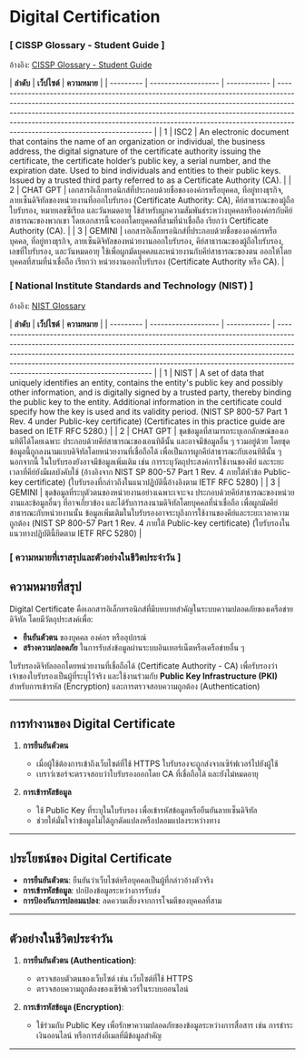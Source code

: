 # Digital Certification
### [ CISSP Glossary - Student Guide ]
อ้างอิง: [CISSP Glossary - Student Guide](https://www.isc2.org/certifications/cissp/cissp-student-glossary#d)

| **ลำดับ**  | **เว็ปไซต์** | **ความหมาย**                                                                                                                                                                                                                                                                                                                                                           |
| --------- | ------------------- | ------------ | ------------------------------------------------------------------------------------------------------------------------------------------------------------------------------------------------------------------------------------------------------------------------------------------------------------------------------------------------------------------- |
| 1        | ISC2     | An electronic document that contains the name of an organization or individual, the business address, the digital signature of the certificate authority issuing the certificate, the certificate holder’s public key, a serial number, and the expiration date. Used to bind individuals and entities to their public keys. Issued by a trusted third party referred to as a Certificate Authority (CA). |
| 2        | CHAT GPT     | เอกสารอิเล็กทรอนิกส์ที่ประกอบด้วยชื่อขององค์กรหรือบุคคล, ที่อยู่ทางธุรกิจ, ลายเซ็นดิจิทัลของหน่วยงานที่ออกใบรับรอง (Certificate Authority: CA), คีย์สาธารณะของผู้ถือใบรับรอง, หมายเลขซีเรียล และวันหมดอายุ ใช้สำหรับผูกความสัมพันธ์ระหว่างบุคคลหรือองค์กรกับคีย์สาธารณะของพวกเขา โดยเอกสารนี้จะออกโดยบุคคลที่สามที่น่าเชื่อถือ เรียกว่า Certificate Authority (CA). |
| 3        | GEMINI       | เอกสารอิเล็กทรอนิกส์ที่ประกอบด้วยชื่อขององค์กรหรือบุคคล, ที่อยู่ทางธุรกิจ, ลายเซ็นดิจิทัลของหน่วยงานออกใบรับรอง, คีย์สาธารณะของผู้ถือใบรับรอง, เลขที่ใบรับรอง, และวันหมดอายุ ใช้เพื่อผูกมัดบุคคลและหน่วยงานกับคีย์สาธารณะของตน ออกให้โดยบุคคลที่สามที่น่าเชื่อถือ เรียกว่า หน่วยงานออกใบรับรอง (Certificate Authority หรือ CA).                                     |

                                                                                                                                            

### [ National Institute Standards and Technology (NIST) ]
อ้างอิง: [NIST Glossary](https://csrc.nist.gov/glossary/term/digital_certificate)

| **ลำดับ**  | **เว็ปไซต์** | **ความหมาย**                                                                                                                                                                                                                                                                                                                                                           |
| --------- | ------------------- | ------------ | ------------------------------------------------------------------------------------------------------------------------------------------------------------------------------------------------------------------------------------------------------------------------------------------------------------------------------------------------------------------- |
| 1        | NIST     | A set of data that uniquely identifies an entity, contains the entity's public key and possibly other information, and is digitally signed by a trusted party, thereby binding the public key to the entity. Additional information in the certificate could specify how the key is used and its validity period. (NIST SP 800-57 Part 1 Rev. 4 under Public-key certificate) (Certificates in this practice guide are based on IETF RFC 5280.) |
| 2        | CHAT GPT     | ชุดข้อมูลที่สามารถระบุเอกลักษณ์ของเอนทิตีได้โดยเฉพาะ ประกอบด้วยคีย์สาธารณะของเอนทิตีนั้น และอาจมีข้อมูลอื่น ๆ รวมอยู่ด้วย โดยชุดข้อมูลนี้ถูกลงนามแบบดิจิทัลโดยหน่วยงานที่เชื่อถือได้ เพื่อเป็นการผูกคีย์สาธารณะกับเอนทิตีนั้น ๆ นอกจากนี้ ในใบรับรองยังอาจมีข้อมูลเพิ่มเติม เช่น การระบุวัตถุประสงค์การใช้งานของคีย์ และระยะเวลาที่คีย์ยังมีผลบังคับใช้ (อ้างอิงจาก NIST SP 800-57 Part 1 Rev. 4 ภายใต้หัวข้อ Public-key certificate) (ใบรับรองที่กล่าวถึงในแนวปฏิบัตินี้อ้างอิงตาม IETF RFC 5280) |
| 3        | GEMINI       | ชุดข้อมูลที่ระบุตัวตนของหน่วยงานอย่างเฉพาะเจาะจง ประกอบด้วยคีย์สาธารณะของหน่วยงานและข้อมูลอื่นๆ ที่อาจเกี่ยวข้อง และได้รับการลงนามดิจิทัลโดยบุคคลที่น่าเชื่อถือ เพื่อผูกมัดคีย์สาธารณะกับหน่วยงานนั้น ข้อมูลเพิ่มเติมในใบรับรองอาจระบุถึงการใช้งานของคีย์และระยะเวลาความถูกต้อง (NIST SP 800-57 Part 1 Rev. 4 ภายใต้ Public-key certificate) (ใบรับรองในแนวทางปฏิบัตินี้ยึดตาม IETF RFC 5280)                                     |

            
### [ ความหมายที่เราสรุปและตัวอย่างในชีวิตประจำวัน ]
## ความหมายที่สรุป
Digital Certificate คือเอกสารอิเล็กทรอนิกส์ที่มีบทบาทสำคัญในระบบความปลอดภัยของเครือข่ายดิจิทัล โดยมีวัตถุประสงค์เพื่อ:
- **ยืนยันตัวตน** ของบุคคล องค์กร หรืออุปกรณ์
- **สร้างความปลอดภัย** ในการรับส่งข้อมูลผ่านระบบอินเทอร์เน็ตหรือเครือข่ายอื่น ๆ  

ใบรับรองดิจิทัลออกโดยหน่วยงานที่เชื่อถือได้ (Certificate Authority - CA) เพื่อรับรองว่าเจ้าของใบรับรองเป็นผู้ที่ระบุไว้จริง และใช้งานร่วมกับ **Public Key Infrastructure (PKI)** สำหรับการเข้ารหัส (Encryption) และการตรวจสอบความถูกต้อง (Authentication)

---

## การทำงานของ Digital Certificate
1. **การยืนยันตัวตน**
   - เมื่อผู้ใช้ต้องการเข้าถึงเว็บไซต์ที่ใช้ HTTPS ใบรับรองจะถูกส่งจากเซิร์ฟเวอร์ไปยังผู้ใช้
   - เบราว์เซอร์จะตรวจสอบว่าใบรับรองออกโดย CA ที่เชื่อถือได้ และยังไม่หมดอายุ  

2. **การเข้ารหัสข้อมูล**
   - ใช้ Public Key ที่ระบุในใบรับรอง เพื่อเข้ารหัสข้อมูลหรือยืนยันลายเซ็นดิจิทัล
   - ช่วยให้มั่นใจว่าข้อมูลไม่ได้ถูกดัดแปลงหรือปลอมแปลงระหว่างทาง

---

## ประโยชน์ของ Digital Certificate
- **การยืนยันตัวตน**: ยืนยันว่าเว็บไซต์หรือบุคคลเป็นผู้ที่กล่าวอ้างตัวจริง
- **การเข้ารหัสข้อมูล**: ปกป้องข้อมูลระหว่างการรับส่ง
- **การป้องกันการปลอมแปลง**: ลดความเสี่ยงจากการโจมตีของบุคคลที่สาม

---

## ตัวอย่างในชีวิตประจำวัน
1. **การยืนยันตัวตน (Authentication)**:  
   - ตรวจสอบตัวตนของเว็บไซต์ เช่น เว็บไซต์ที่ใช้ HTTPS  
   - ตรวจสอบความถูกต้องของเซิร์ฟเวอร์ในระบบออนไลน์  

2. **การเข้ารหัสข้อมูล (Encryption)**:  
   - ใช้ร่วมกับ Public Key เพื่อรักษาความปลอดภัยของข้อมูลระหว่างการสื่อสาร เช่น การชำระเงินออนไลน์ หรือการส่งอีเมลที่มีข้อมูลสำคัญ  

---